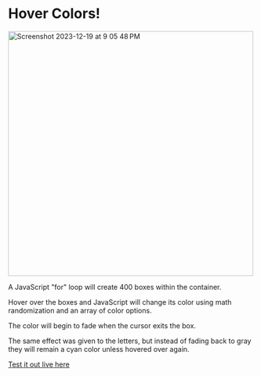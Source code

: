 <h1>Hover Colors!</h1>

<img width="500" alt="Screenshot 2023-12-19 at 9 05 48 PM" src="https://github.com/m-wheeler-dev/hovers/assets/105622101/3dfd12ee-f771-4f5b-91e9-7f3121bfa857">

<p>A JavaScript "for" loop will create 400 boxes within the container.</p>
<p>Hover over the boxes and JavaScript will change its color using math randomization and an array of color options.</p>
<p>The color will begin to fade when the cursor exits the box.</p>
<p>The same effect was given to the letters, but instead of fading back to gray they will remain a cyan color unless hovered over again.</p>

<a href="https://mattwheeler-dev.github.io/hovers/" target="_blank">Test it out live here</a>
